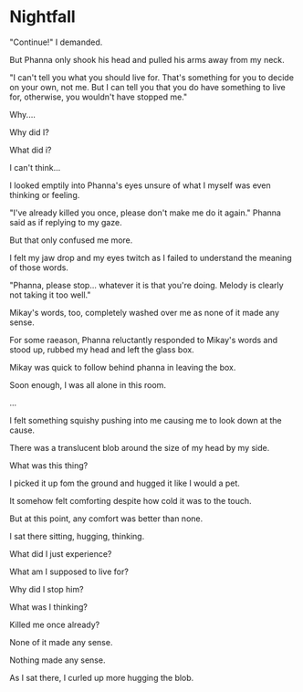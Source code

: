 # Nightfall

"Continue!" I demanded.

But Phanna only shook his head and pulled his arms away from my neck.

"I can't tell you what you should live for. That's something for you to decide on your own, not me. But I can tell you that you do have something to live for, otherwise, you wouldn't have stopped me." 

Why....

Why did I?

What did i?

I can't think...

I looked emptily into Phanna's eyes unsure of what I myself was even thinking or feeling.

"I've already killed you once, please don't make me do it again." Phanna said as if replying to my gaze.

But that only confused me more.

I felt my jaw drop and my eyes twitch as I failed to understand the meaning of those words.

"Phanna, please stop... whatever it is that you're doing. Melody is clearly not taking it too well."

Mikay's words, too, completely washed over me as none of it made any sense.

For some raeason, Phanna reluctantly responded to Mikay's words and stood up, rubbed my head and left the glass box.

Mikay was quick to follow behind phanna in leaving the box.

Soon enough, I was all alone in this room. 

...

I felt something squishy pushing into me causing me to look down at the cause.

There was a translucent blob around the size of my head by my side. 

What was this thing?

I picked it up fom the ground and hugged it like I would a pet.

It somehow felt comforting despite how cold it was to the touch.

But at this point, any comfort was better than none.

I sat there sitting, hugging, thinking.

What did I just experience?

What am I supposed to live for?

Why did I stop him?

What was I thinking?

Killed me once already?

None of it made any sense. 

Nothing made any sense.

As I sat there, I curled up more hugging the blob. 

